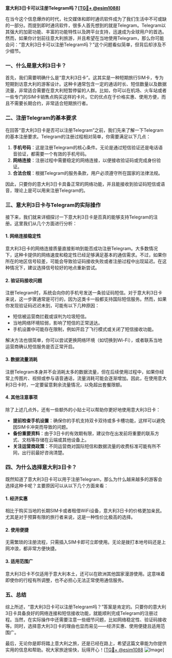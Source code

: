 **意大利3日卡可以注册Telegram吗？[[TG💪+ @esim1088](https://t.me/s/esim1088)]**

在当今这个信息爆炸的时代，社交媒体和即时通讯软件成为了我们生活中不可或缺的一部分。而提到即时通讯软件，很多人首先想到的就是Telegram。Telegram以其强大的加密功能、丰富的功能特性以及跨平台支持，迅速成为全球用户的首选。然而，如果你计划前往意大利旅游，并且希望在当地使用Telegram，那么你可能会问：“意大利3日卡可以注册Telegram吗？”这个问题看似简单，但背后却涉及不少细节。

### 一、什么是意大利3日卡？

首先，我们需要明确什么是“意大利3日卡”。这其实是一种短期旅行SIM卡，专为短期到访意大利的游客设计。这种卡通常包含一定的通话时长、短信数量以及数据流量，非常适合需要在意大利短暂停留的人群。比如，你可以在机场、火车站或者一些专门的SIM卡销售点购买这样的卡片。它的优点在于价格实惠、使用方便，而且不需要长期合约，非常适合短期旅行者。

### 二、注册Telegram的基本要求

在回答“意大利3日卡是否可以注册Telegram”之前，我们先来了解一下Telegram的基本注册要求。Telegram的注册过程相对简单，你需要满足以下几点：

1. **手机号码**：这是注册Telegram的核心条件。无论是通过短信验证还是电话语音验证，都需要一个有效的手机号码。
2. **网络连接**：注册过程中需要稳定的网络连接，以便接收验证码或完成身份验证。
3. **合法合规**：根据Telegram的服务条款，用户必须遵守所在国家的法律法规。

因此，只要你的意大利3日卡具备正常的网络功能，并且能接收到验证码短信或语音，理论上是可以用来注册Telegram的。

### 三、意大利3日卡与Telegram的实际操作

接下来，我们就来详细探讨一下意大利3日卡是否真的能够支持Telegram的注册。这里我们从几个方面进行分析：

#### 1. 网络连接稳定性

意大利3日卡的网络连接质量直接影响到能否成功注册Telegram。大多数情况下，这种卡提供的网络速度和稳定性已经足够满足基本的通信需求。不过，如果你所在的地区信号较差，可能会导致验证码接收失败或者注册过程中出现延迟。在这种情况下，建议选择信号较好的地点重新尝试。

#### 2. 验证码接收问题

注册Telegram时，系统会向你的手机号发送一条验证码短信。对于意大利3日卡来说，这一步骤通常是可行的，因为这类卡一般都支持国际短信服务。然而，如果你发现验证码迟迟未到，可能有以下几种原因：

- 短信被运营商拦截或误判为垃圾短信。
- 当地网络环境较弱，影响了短信的正常送达。
- 手机设置中可能存在限制，例如开启了飞行模式或关闭了短信接收功能。

解决方法也很简单，你可以尝试更换网络环境（如切换到Wi-Fi），或者联系当地运营商确认短信服务是否正常开启。

#### 3. 数据流量消耗

注册Telegram本身并不会消耗太多的数据流量，但在后续使用过程中，如果你经常上传图片、视频或参与语音通话，流量消耗可能会逐渐增加。因此，在使用意大利3日卡时，一定要留意剩余流量情况，以免超出套餐限额。

#### 4. 其他注意事项

除了上述几点外，还有一些额外的小贴士可以帮助你更好地使用意大利3日卡：

- **提前检查手机设置**：确保你的手机支持双卡双待或多卡槽功能，这样可以避免因SIM卡冲突而导致的问题。
- **备份重要资料**：由于3日卡的有效期有限，建议你在出发前将重要的联系方式、文档等存储在云端或其他设备上。
- **关注运营商政策**：不同运营商对国际短信和数据流量的收费标准可能有所不同，出行前最好咨询清楚。

### 四、为什么选择意大利3日卡？

既然知道了意大利3日卡可以用于注册Telegram，那么为什么越来越多的游客会选择这种卡呢？主要原因可以从以下几个方面来看：

#### 1. 经济实惠

相比于购买当地的长期SIM卡或者租借WiFi设备，意大利3日卡的价格更加亲民。尤其是对于预算有限的旅行者来说，这是一种性价比极高的选择。

#### 2. 使用便捷

无需繁琐的注册流程，只需插入SIM卡即可立即使用。无论是拨打本地号码还是上网冲浪，都非常方便快捷。

#### 3. 适用范围广

意大利3日卡不仅适用于意大利本土，还可以在欧洲其他国家漫游使用。这意味着即使你的行程有所调整，也不必担心无法正常使用通信服务。

### 五、总结

综上所述，“意大利3日卡可以注册Telegram吗？”答案是肯定的。只要你的意大利3日卡具备良好的网络连接和短信接收功能，就能顺利完成Telegram的注册过程。当然，在实际操作中还需要注意一些细节问题，比如网络稳定性、验证码接收等。同时，选择意大利3日卡的理由也显而易见——经济实惠、使用便捷且适用范围广。

最后，无论你是即将踏上意大利之旅，还是已经在路上，希望这篇文章能为你提供实用的信息和帮助。祝大家旅途愉快，玩得开心！[[TG💪+ @esim1088](https://t.me/s/esim1088) ![Image](https://i.postimg.cc/4NQfJmqS/Snipaste-2025-05-13-00-14-12.png)]